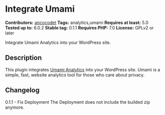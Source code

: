 # Integrate Umami #
**Contributors:** [ancocodet](https://github.com/Ancocodet)
**Tags:** analytics,umami
**Requires at least:** 5.0
**Tested up to:** 6.0.2
**Stable tag:** 0.1.1
**Requires PHP:** 7.0
**License:** GPLv2 or later

Integrate Umami Analytics into your WordPress site.

## Description ##

This plugin integrates [Umami Analytics](https://umami.is/) into your WordPress site. 
Umami is a simple, fast, website analytics tool for those who care about privacy.

## Changelog ##

0.1.1 - Fix Deployment
The Deployment does not include the builded zip anymore.